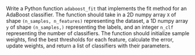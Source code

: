 Write a Python function `adaboost_fit` that implements the fit method for an AdaBoost classifier. The function should take in a 2D numpy array `X` of shape `(n_samples, n_features)` representing the dataset, a 1D numpy array `y` of shape `(n_samples,)` representing the labels, and an integer `n_clf` representing the number of classifiers. The function should initialize sample weights, find the best thresholds for each feature, calculate the error, update weights, and return a list of classifiers with their parameters.
